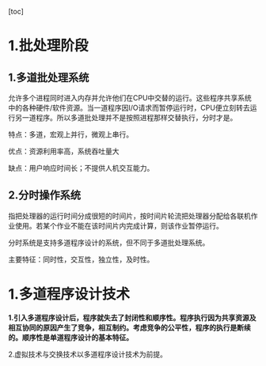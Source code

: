 [toc]

# 1.批处理阶段

## 1.多道批处理系统

允许多个进程同时进入内存并允许他们在CPU中交替的运行。这些程序共享系统中的各种硬件/软件资源。当一道程序因I/O请求而暂停运行时，CPU便立刻转去运行另一道程序。所以多道批处理并不是按照进程那样交替执行，分时才是。

特点：多道，宏观上并行，微观上串行。

优点：资源利用率高，系统吞吐量大

缺点：用户响应时间长；不提供人机交互能力。



## 2.分时操作系统

指把处理器的运行时间分成很短的时间片，按时间片轮流把处理器分配给各联机作业使用。若某个作业不能在该时间片内完成计算，则该作业暂停运行。

分时系统是支持多道程序设计的系统，但不同于多道批处理系统。

主要特征：同时性，交互性，独立性，及时性。



# 1.多道程序设计技术

**1.引入多道程序设计后，程序就失去了封闭性和顺序性。程序执行因为共享资源及相互协同的原因产生了竞争，相互制约。考虑竞争的公平性，程序的执行是断续的。顺序性是单道程序设计的基本特征。**

2.虚拟技术与交换技术以多道程序设计技术为前提。

